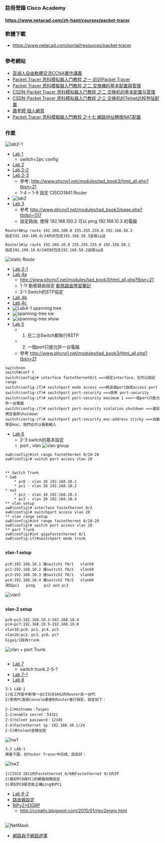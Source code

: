 ### 註冊登錄 Cisco Academy
#### https://www.netacad.com/zh-hant/courses/packet-tracer
### 軟體下載
* https://www.netacad.com/portal/resources/packet-tracer
##
### 參考網站
* [澎湖人自由軟體交流CCNA實作講義](http://www.phcno1.net/modules/tad_book3/index.php?op=list_docs&tbsn=21)
* [Packet Tracer 思科模拟器入门教程 之一 初识Packet Tracer](https://blog.csdn.net/gengkui9897/article/details/85107429)
* [Packet Tracer 思科模擬器入門教程 之二 交換機的基本配置與管理](https://www.itread01.com/content/1546225748.html)
* [CSDN-Packet Tracer 思科模拟器入门教程 之二 交换机的基本配置与管理](https://blog.csdn.net/gengkui9897/article/details/85109962?utm_medium=distribute.pc_relevant.none-task-blog-blogcommendfrommachinelearnpai2-1.channel_param&depth_1-utm_source=distribute.pc_relevant.none-task-blog-blogcommendfrommachinelearnpai2-1.channel_param)
* [CSDN-Packet Tracer 思科模拟器入门教程 之三 交换机的Telnet远程登陆配置](https://blog.csdn.net/gengkui9897/article/details/85141157)
* [蕭老師 個人網頁](http://www.csie.sju.edu.tw/cm/)
* [Packet Tracer 思科模擬器入門教程 之十七 網路地址轉換NAT配置](https://www.796t.com/content/1546225513.html)
##
### 作業
![lab2-1](https://github.com/jumbokh/Network-class/blob/main/cisco-lab/lab/images/Lab2-1.jpg)
* [Lab 1](https://github.com/jumbokh/class1091/blob/master/cisco-lab/lab/lab1.pkt)
    * switch+2pc config
* [Lab 2](https://github.com/jumbokh/class1091/blob/master/cisco-lab/lab/lab2.pkt)
* [Lab 2-2](https://github.com/jumbokh/class1091/blob/master/cisco-lab/lab/lab-2-1-2.pkt)
* [Lab 2-3](https://github.com/jumbokh/class1091/blob/master/cisco-lab/lab/lab-2-1-3.pkt)
    * 參考: http://www.phcno1.net/modules/tad_book3/html_all.php?tbsn=21
    * 1-4 ~ 1-9  設定 CISCO1841 Router
* ![lab2](https://github.com/jumbokh/class1091/blob/master/cisco-lab/lab/lab2.png)
* [Lab 3](https://github.com/jumbokh/class1091/blob/master/cisco-lab/lab/lab3.pkt)
    * 參考 http://www.phcno1.net/modules/tad_book3/page.php?tbdsn=517
    * 設定路由, 使得 192.168.100.2 可以 ping 192.168.10.3 的電腦
```
Router0#ip route 192.168.100.0 255.255.255.0 192.168.50.3
指定192.168.100.0/24的封包往192.168.50.3這個ip送

Router1#ip route 192.168.10.0 255.255.255.0 192.168.50.2
指定192.168.10.0/24的封包往192.168.50.2這個ip送
```
![static Route](https://github.com/jumbokh/Network-class/blob/main/cisco-lab/doc/staticRoutes.jpg)
* [Lab 3-1](https://github.com/jumbokh/class1091/blob/master/cisco-lab/lab/lab3-1.pkt)
* [Lab 4a](https://github.com/jumbokh/class1091/blob/master/cisco-lab/lab/lab4a.pkt)
    * http://www.phcno1.net/modules/tad_book3/html_all.php?tbsn=21
    * 1-11 動態路由設定 [動態路由學習筆記](https://jimylps.pixnet.net/blog/post/49099264-%E3%80%90cisco%E3%80%91%E5%AD%B8%E7%BF%92%E7%AD%86%E8%A8%98-%E5%8B%95%E6%85%8B%E8%B7%AF%E7%94%B1%E5%8D%94%E8%AD%B0-rip)
    * 2-1 Switch的STP協定
* [Lab 4b](https://github.com/jumbokh/class1091/blob/master/cisco-lab/lab/lab4b.pkt)
* [Lab 4c](https://github.com/jumbokh/class1091/blob/master/cisco-lab/lab/lab4c.pkt)
* ![Lab4-1 spanning tree](https://github.com/jumbokh/Network-class/blob/main/cisco-lab/lab/images/Lab4-1.jpg)
* ![spanning-tree sw](https://github.com/jumbokh/Network-class/blob/main/cisco-lab/lab/images/Lab5-0.jpg)
* ![spanning-tree show](https://github.com/jumbokh/Network-class/blob/main/cisco-lab/lab/images/Lab5-1.jpg)
* [Lab 5](https://github.com/jumbokh/class1091/blob/master/cisco-lab/lab/lab5.pkt)
    * 1. 在二台Switch都執行RSTP
    * 2. 一個port只能允許一台電腦
    * 參考 http://www.phcno1.net/modules/tad_book3/html_all.php?tbsn=21
```
switch>en
switch#conf t
switch(config)# interface fastethernet0/1 ==>設定interface，也可以設定range
switch(config-if)# switchport mode access ==>將這個port設成access port
switch(config-if)# switchport port-security ==>啟用 port-security
switch(config-if)# switchport port-security maximum 1 ==>一個port只能允許一台電腦
switch(config-if)# switchport port-security violation shutdown ==>違反規定者即shutdown
switch(config-if)# switchport port-security mac-address sticky ==>自動學習mac，我們也可以看動輸入
```
* [Lab 6](https://github.com/jumbokh/class1091/blob/master/cisco-lab/lab/lab6.pkt)
    * 2-3 switch的基本設定
    * port , vlan
![vlan group](https://github.com/jumbokh/Network-class/blob/main/cisco-lab/lab/images/Lab6-1.jpg)
```
sw0(config)#int range fastethernet 0/10-20
sw0(config)# switch port access vlan 20
```
##
```
** Switch Trunk
* Sw0
    * pc0 - vlan 10 192.168.10.1
	* pc1 - vlan 20 192.168.10.2
* sw1
    * pc2 - vlan 10 192.168.10.3
	* pc3 - vlan 20 192.168.10.4
** vlan setup
sw0(config)# interface fastethernet 0/2
sw0(config)# switchport access vlan 20
** vlan range setup
sw0(config)#int range fastethernet 0/10-20
sw0(config)# switch port access vlan 20
** port Trunk
sw0(config)#int gigafastethernet 0/1 
sw0(config-if)#switchport mode trunk
```
##
#### vlan-1 setup
```
pc0:192.168.10.1 接switch1 f0/1   vlan50
pc1:192.168.10.2 接switch1 f0/2   vlan50
pc3:192.168.10.3 接switch2 f0/1   vlan60
pc4:192.168.10.4 接switch2 f0/2   vlan60
測試pc1   ping    pc2 and pc3
```
![vlan1](https://github.com/jumbokh/Network-class/blob/main/cisco-lab/doc/vlan1.JPG)
##
#### vlan-2 setup
```
pc0~pc3:192.168.10.1~192.168.10.4
pc4~pc7:192.168.10.5~192.168.10.8
vlan10:pc0、pc1、pc4、pc5
vlan20:pc2、pc3、pc6、pc7
Giga1/1設為trunk
```
![vlan + port Trunk](https://github.com/jumbokh/Network-class/blob/main/cisco-lab/doc/vlanPortTrunk.JPG)
##
* [Lab 7](https://github.com/jumbokh/class1091/blob/master/cisco-lab/lab/lab7.pkt)
    * switch trunk 2-5-1
* [Lab 7-1](https://github.com/jumbokh/class1091/blob/master/cisco-lab/lab/lab7-1.pkt)
* [Lab 8](https://github.com/jumbokh/class1091/blob/master/cisco-lab/lab/lab8-1.pkt)
```
3-1 LAB-1
1)在工作區中新增一台CISCO1842的Router及一台PC
2)使用PC透過Console連接到Router進行設定，設定如下：

2-1)Hostname：Taipei
2-2)enable secret：54321
2-3)telnet password：12345
2-4)Fastethernet ip：192.168.10.1/24
2-5)將telnet密碼加密
```
![hw1](https://github.com/jumbokh/Network-class/blob/main/cisco-lab/lab/images/hw1.JPG)
```
3-2 LAB-1
請看下圖，在Packer Tracer中完成，設定好：
```
![hw2](https://github.com/jumbokh/Network-class/blob/main/cisco-lab/lab/images/hw2.JPG)
```
1)CISCO 2811的Fastethernet 0/0與Fastethernet 0/1的IP
2)做好PC0與PC1的網路相關設定
3)測試PC0是否能正確ping到PC1
```
* [Lab 8-2](https://github.com/jumbokh/class1091/blob/master/cisco-lab/lab/lab8-2.pkt)
* [路由器設定](https://github.com/jumbokh/class1091/blob/master/cisco-lab/lab-router/readme.md)
* [RIPv2+EIGRP]()    
    * http://ccnatiy.blogspot.com/2015/01/ripv2eigrp.html
##
![NetMask](https://github.com/jumbokh/Network-class/blob/main/cisco-lab/doc/netmask.jpg)
* [網路與子網路遮罩](https://notes.andywu.tw/2018/ip%E7%AD%89%E7%B4%9A%E8%88%87%E5%AD%90%E7%B6%B2%E8%B7%AF%E9%81%AE%E7%BD%A9%E4%BB%8B%E7%B4%B9/)
